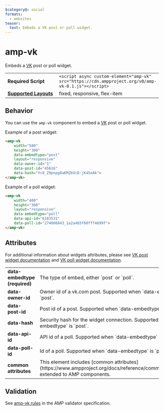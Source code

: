 ```yaml
---
$category@: social
formats:
  - websites
teaser:
  text: Embeds a VK post or poll widget.
---
```

<!--
Copyright 2017 The AMP HTML Authors. All Rights Reserved.

Licensed under the Apache License, Version 2.0 (the "License");
you may not use this file except in compliance with the License.
You may obtain a copy of the License at

      http://www.apache.org/licenses/LICENSE-2.0

Unless required by applicable law or agreed to in writing, software
distributed under the License is distributed on an "AS-IS" BASIS,
WITHOUT WARRANTIES OR CONDITIONS OF ANY KIND, either express or implied.
See the License for the specific language governing permissions and
limitations under the License.
-->

# amp-vk

Embeds a <a href="https://vk.com/">VK</a> post or poll widget.

<table>
  <tr>
    <td width="40%"><strong>Required Script</strong></td>
    <td><code>&lt;script async custom-element="amp-vk" src="https://cdn.ampproject.org/v0/amp-vk-0.1.js">&lt;/script></code></td>
  </tr>
  <tr>
    <td class="col-fourty"><strong><a href="https://www.ampproject.org/docs/guides/responsive/control_layout.html">Supported Layouts</a></strong></td>
    <td>fixed, responsive, flex-item</td>
  </tr>
</table>

## Behavior

You can use the `amp-vk` component to embed a [VK](https://vk.com/) post or poll widget.

Example of a post widget:
```html
<amp-vk
    width="500"
    height="300"
    data-embedtype="post"
    layout="responsive"
    data-owner-id="1"
    data-post-id="45616"
    data-hash="Yc8_Z9pnpg8aKMZbVcD-jK45eAk">
</amp-vk>
```

Example of a poll widget:
```html
<amp-vk
    width="400"
    height="300"
    layout="responsive"
    data-embedtype="poll"
    data-api-id="6183531"
    data-poll-id="274086843_1a2a465f60fff4699f">
</amp-vk>
```

## Attributes

For additional information about widgets attributes, please see [VK post widget documentation](https://vk.com/dev/widget_post) and [VK poll widget documentation](https://vk.com/dev/widget_poll).

<table class="ad-m-table-listing">
  <tr>
    <td width="40%"><strong>data-embedtype (required)</strong></td>
    <td>The type of embed, either `post` or `poll`.</td>
  </tr>
  <tr>
    <td width="40%"><strong>data-owner-id</strong></td>
    <td>Owner id of a vk.com post. Supported when `data-embedtype` is `post`.</td>
  </tr>
  <tr>
    <td width="40%"><strong>data-post-id</strong></td>
    <td>Post id of a post. Supported when `data-embedtype` is `post`.</td>
  </tr>
  <tr>
    <td width="40%"><strong>data-hash</strong></td>
    <td>Security hash for the widget connection. Supported when `data-embedtype` is `post`.</td>
  </tr>
  <tr>
    <td width="40%"><strong>data-api-id</strong></td>
    <td>API id of a poll. Supported when `data-embedtype` is `poll`.</td>
  </tr>
  <tr>
    <td width="40%"><strong>data-poll-id</strong></td>
    <td>Id of a poll. Supported when `data-embedtype` is `poll`.</td>
  </tr>
  <tr>
    <td width="40%"><strong>common attributes</strong></td>
    <td>This element includes [common attributes](https://www.ampproject.org/docs/reference/common_attributes) extended to AMP components.</td>
  </tr>
</table>

## Validation
See [amp-vk rules](https://github.com/ampproject/amphtml/blob/master/extensions/amp-vk/validator-amp-vk.protoascii) in the AMP validator specification.
